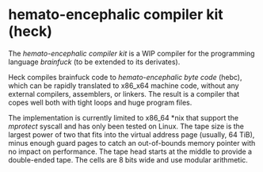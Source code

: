 # hemato-encephalic compiler kit (heck)

The _hemato-encephalic compiler kit_ is a WIP compiler for the programming language _brainfuck_ (to be extended to its derivates).

Heck compiles brainfuck code to _hemato-encephalic byte code_ (hebc), which can be rapidly translated to x86_x64 machine code, without any external compilers, assemblers, or linkers. The result is a compiler that copes well both with tight loops and huge program files.

The implementation is currently limited to x86_64 \*nix that support the _mprotect_ syscall and has only been tested on Linux. The tape size is the largest power of two that fits into the virtual address page (usually, 64 TiB), minus enough guard pages to catch an out-of-bounds memory pointer with no impact on performance. The tape head starts at the middle to provide a double-ended tape. The cells are 8 bits wide and use modular arithmetic.
